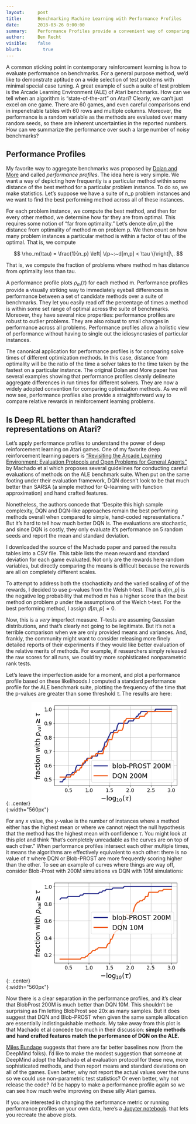 ```yaml
---
layout:     post
title:      Benchmarking Machine Learning with Performance Profiles
date:       2018-03-26 0:00:00
summary:    Performance Profiles provide a convenient way of comparing machine learning methods on baselines with many test examples.
author:     Ben Recht
visible:    false
blurb: 		  true
---
```


A common sticking point in contemporary reinforcement learning is how to evaluate performance on benchmarks. For a general purpose method, we’d like to demonstrate aptitude on a wide selection of test problems with minimal special case tuning. A great example of such a suite of test problem is the Arcade Learning Environment (ALE) of Atari benchmarks. How can we tell when an algorithm is “state-of-the-art” on Atari? Clearly, we can’t just excel on one game. There are 60 games, and even careful comparisons end in impenetrable tables with 60 rows and multiple columns. Moreover, the performance is a random variable as the methods are evaluated over many random seeds, so there are inherent uncertainties in the reported numbers. How can we summarize the performance over such a large number of noisy benchmarks?

## Performance Profiles

My favorite way to aggregate benchmarks was proposed by [Dolan and More](https://arxiv.org/abs/cs/0102001) and called _performance profiles_. The idea here is very simple. We want a way of depicting how frequently is a particular method within some distance of the best method for a particular problem instance. To do so, we make statistics. Let’s suppose we have a suite of n_p problem instances and we want to find the best performing method across all of these instances.

For each problem instance, we compute the best method, and then for every other method, we determine how far they are from optimal. This requires some notion of “far from optimality.” Let’s denote $d[m,p]$ the distance from optimality of method m on problem p.
We then count on how many problem instances a particular method is within a factor of tau of the optimal. That is, we compute  

$$
\rho_m(\tau) = \frac{1}{n_p} \left| \{p~:~d[m,p] < \tau \}\right|\,.
$$

That is, we compute the fraction of problems where method m has distance from optimality less than tau.

A performance profile plots $\rho_m(\tau)$ for each method m.  Performance profiles provide a visually striking way to immediately eyeball differences in performance between a set of candidate methods over a suite of benchmarks. They let you easily read off the percentage of times a method is within some set range of optimal across the suite of benchmarks.  Moreover, they have several nice properties: performance profiles are robust to outlier problems. They are also robust to small changes in performance across all problems. Performance profiles allow a holistic view of performance without having to single out the idiosyncrasies of particular instances.

The canonical application for performance profiles is for comparing solve times of different optimization methods. In this case, distance from optimality will be the ratio of the time a solver takes to the time taken by the fastest on a particular instance. The original Dolan and More paper has several examples showing that performance profiles cleanly delineate aggregate differences in run times for different solvers. They are now a widely adopted convention for comparing optimization methods. As we will now see, performance profiles also provide a straightforward way to compare relative rewards in reinforcement learning problems.

## Is Deep RL better than handcrafted representations on Atari?

Let’s apply performance profiles to understand the power of deep reinforcement learning on Atari games. One of my favorite deep reinforcement learning papers is [“Revisiting the Arcade Learning Environment: Evaluation Protocols and Open Problems for General Agents”](https://arxiv.org/abs/1709.06009) by Machado et al which proposes several guidelines for conducting careful evaluations of methods on the ALE benchmark suite.  When put on the same footing under their evaluation framework, DQN doesn’t look to be that much better than SARSA (a simple method for Q-learning with function approximation) and hand crafted features.

Nonetheless, the authors concede that “Despite this high sample complexity, DQN and DQN-like approaches remain the best performing methods overall when compared to simple, hand-coded representations.” But it’s hard to tell how much better DQN is. The evaluations are stochastic, and since DQN is costly, they only evaluate it’s performance on 5 random seeds and report the mean and standard deviation.

I downloaded the source of the Machado paper and parsed the results tables into a CSV file. This table lists the mean reward and standard deviation for each game evaluated. Not only are the rewards here random variables, but directly comparing the means is difficult because the rewards are all on completely different scales.

To attempt to address both the stochasticity and the varied scaling of of the rewards, I decided to use p-values from the Welsh t-test. That is $d[m,p]$ is the negative log probability that method $m$ has a higher score than the best method on problem $p$ under the assumptions of the Welch t-test.  For the best performing method, I assign $d[m,p]=0$.

Now, this is a *very* imperfect measure. T-tests are assuming Gaussian distributions, and that’s clearly not going to be legitimate. But it’s not a terrible comparison when we are only provided means and variances. And, frankly, the community might want to consider releasing more finely detailed reports of their experiments if they would like better evaluation of the relative merits of methods. For example, if researchers simply released the raw scores for all runs, we could try more sophisticated nonparametric rank tests.

Let’s leave the imperfection aside for a moment, and plot a performance profile based on these likelihoods.I computed a standard performance profile for the ALE benchmark suite, plotting the frequency of the time that the p-values are greater than some threshold $\tau$. The results are here:

{: .center}
![you are all crazy, shallow learning is as good as deep learning for atari](/assets/rl/perfprof/perf_prof.png){:width="560px"}

For any $x$ value, the $y$-value is the number of instances where a method either has the highest mean or where we cannot reject the null hypothesis that the method has the highest mean with confidence $\tau$.  You might look at this plot and think “that’s completely unreadable as the curves are on top of each other.” When performance profiles intersect each other multiple times, it means the algorithms are effectively equivalent to each other: there is no value of $\tau$ where DQN or Blob-PROST are more frequently scoring higher than the other. To see an example of curves where things are way off, consider Blob-Prost with 200M simulations vs DQN with 10M simulations:

{: .center}
![these two algorithms are not the same](/assets/rl/perfprof/perf_prof2.png){:width="560px"}

Now there is a clear separation in the performance profiles, and it’s clear that BlobProst 200M is much better than DQN 10M. This shouldn’t be surprising as I’m letting BlobProst see 20x as many samples.  But it does suggest that DQN and Blob-PROST when given the same sample allocation are essentially indistinguishable methods. My take away from this plot is that Machado et al concede too much in their discussion: **simple methods and hand crafted features match the performance of DQN on the ALE.**

[Miles Bundage](https://twitter.com/Miles_Brundage/status/977512294824341504) suggests that there are far better baselines now (from the DeepMind folks). I’d like to make the modest suggestion that someone at DeepMind adopt the Machado et al evaluation protocol for these new, more sophisticated methods, and then report means and standard deviations on all of the games. Even better, why not report the actual values over the runs so we could use non-parametric test statistics? Or even better, why not release the code? I’d be happy to make a performance profile again so we can see how much we’re improving on these silly Atari games.

If you are interested in changing the performance metric or running performance profiles on your own data, here’s a [Jupyter notebook](https://nbviewer.jupyter.org/url/argmin.net/code/atari_performance_profiles.ipynb). that lets you recreate the above plots.
